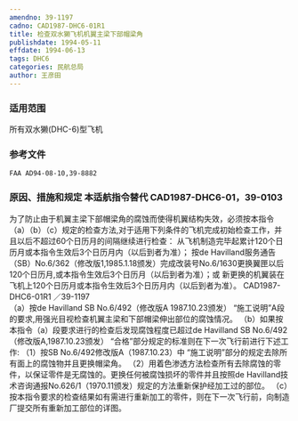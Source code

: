 ```yaml
---
amendno: 39-1197
cadno: CAD1987-DHC6-01R1
title: 检查双水獭飞机机翼主梁下部帽梁角
publishdate: 1994-05-11
effdate: 1994-06-13
tags: DHC6
categories: 民航总局
author: 王彦田
---
```


### 适用范围 
所有双水獭(DHC-6)型飞机

### 参考文件
    FAA AD94-08-10,39-8882 

### 原因、措施和规定 本适航指令替代 CAD1987-DHC6-01，39-0103 
为了防止由于机翼主梁下部帽梁角的腐蚀而使得机翼结构失效，必须按本指令（a）（b）（c）规定的检查方法,对于适用下列条件的飞机完成初始检查工作，并且以后不超过60个日历月的间隔继续进行检查： 
    从飞机制造完毕起累计120个日历月或本指令生效后3个日历月内（以后到者为准）； 
    按de Havilland服务通告（SB）No.6/362（修改版1,1985.1.18颁发）完成改装号No.6/1630更换翼匣以后120个日历月,或本指令生效后3个日历月（以后到者为准）；或 
    新更换的机翼装在飞机上120个日历月或本指令生效后3个日历月内（以后到者为准）。 
 CAD1987-DHC6-01R1 ／39-1197   
    （a）按de Havilland SB No.6/492（修改版A 1987.10.23颁发） “施工说明”A段的要求,用强光目视检查机翼主梁和下部帽梁伸出部位的腐蚀情况。 
    （b）如果按本指令（a）段要求进行的检查后发现腐蚀程度已超过de Havilland SB No.6/492（修改版A,1987.10.23颁发） “合格”部分规定的标准则在下一次飞行前进行下述工作: 
    （1）按SB No.6/492修改版A（1987.10.23）中 “施工说明”部分的规定去除所有面上的腐蚀物并且更换帽梁角。 
    （2）用着色渗透方法检查所有去除腐蚀的零件，以保证零件是无腐蚀的。更换任何被腐蚀损坏的零件并且按照de Havilland技术咨询通报No.626/1（1970.11颁发）规定的方法重新保护经加工过的部位。
    （c）按本指令要求的检查结果如有需进行重新加工的零件，则在下一次飞行前，向制造厂提交所有重新加工部位的详图。

